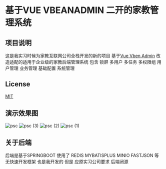 # 基于VUE VBEANADMIN 二开的家教管理系统

## 项目说明
这是我实习时候为家教互联网公司全栈开发的新的项目
基于[Vue Vben Admin](https://github.com/anncwb/vue-vben-admin/) 改造适配的适用于企业级的家教后端管理系统
包含
锁屏  多用户 多任务 多权限组 
用户管理 业务管理 基础配置 系统管理 

## License
[MIT](./LICENSE)


## 演示效果图
![psc](https://github.com/user-attachments/assets/0e9066ed-56b3-42f2-9a74-74f92d672e76)
![psc (3)](https://github.com/user-attachments/assets/aefba251-7dee-49eb-ace7-9d746507a953)
![psc (2)](https://github.com/user-attachments/assets/054e6d13-09ba-4ca6-816c-2588da4b2803)
![psc (1)](https://github.com/user-attachments/assets/3b66d909-9b2e-4da9-8d92-85fa1550cc49)

## 关于后端
后端是基于SPRINGBOOT 使用了 REDIS MYBATISPLUS MINIO FASTJSON 等
无快速开发框架
也是我开发的 
但是 应原实习公司要求 后端闭源
